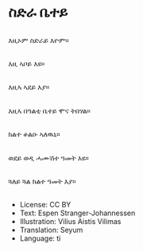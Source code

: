 # ስድራ ቤተይ

##
እዚኦም ስድራይ እዮም።

##
እዚ ኣቦይ እዩ።

##
እዚኣ ኣደይ እያ።

##
እዚኣ በዓልቲ ቤተይ ሞና ትበሃል።

##
ክልተ ቆልዑ ኣለዉኒ።

##
ወደይ ወዲ ሓሙሽተ ዓመት እዩ።

##
ጓለይ ጓል ክልተ ዓመት እያ።

##
* License: CC BY
* Text: Espen Stranger-Johannessen
* Illustration: Vilius Aistis Vilimas
* Translation: Seyum
* Language: ti

